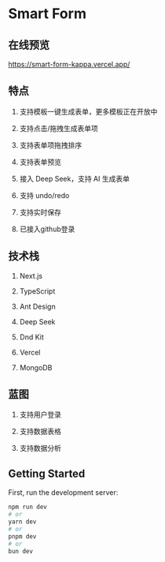 # Smart Form

## 在线预览
https://smart-form-kappa.vercel.app/

## 特点

1. 支持模板一键生成表单，更多模板正在开放中

2. 支持点击/拖拽生成表单项

3. 支持表单项拖拽排序

4. 支持表单预览

5. 接入 Deep Seek，支持 AI 生成表单

6. 支持 undo/redo

7. 支持实时保存

8. 已接入github登录

## 技术栈

1. Next.js

2. TypeScript

3. Ant Design

4. Deep Seek

5. Dnd Kit

6. Vercel

7. MongoDB

## 蓝图

1. 支持用户登录

2. 支持数据表格

3. 支持数据分析

## Getting Started

First, run the development server:

```bash
npm run dev
# or
yarn dev
# or
pnpm dev
# or
bun dev
```
